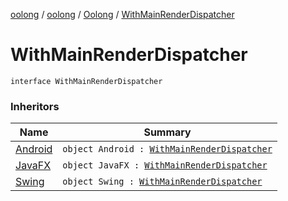 [oolong](../../index.md) / [oolong](../index.md) / [Oolong](index.md) / [WithMainRenderDispatcher](./-with-main-render-dispatcher.md)

# WithMainRenderDispatcher

`interface WithMainRenderDispatcher`

### Inheritors

| Name | Summary |
|---|---|
| [Android](-android.md) | `object Android : `[`WithMainRenderDispatcher`](./-with-main-render-dispatcher.md) |
| [JavaFX](-java-f-x.md) | `object JavaFX : `[`WithMainRenderDispatcher`](./-with-main-render-dispatcher.md) |
| [Swing](-swing.md) | `object Swing : `[`WithMainRenderDispatcher`](./-with-main-render-dispatcher.md) |
